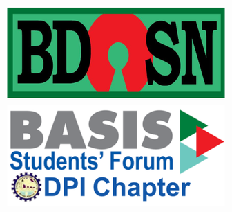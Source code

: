  <!-- [![BdOSN](/bdosn-logo.png "Bangladesh Open Source Network - BdOSN")](https://bdosn.org) --> 
[![BdOSN](/bdOSN-logo.jpg "Bangladesh Open Source Network - BdOSN")](https://bdosn.org)  
<!-- [![BSF-DPI](/bsf-dpi-chapter.png "BASIS Students Forum - DPI Chapter")](https://bsf.basis.org.bd) --> 
[![BSF-DPI](/bsf-dpi-chapter-logo.png "BASIS Students Forum - DPI Chapter")](https://bsf.basis.org.bd)  
